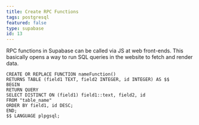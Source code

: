 ```yaml
---
title: Create RPC Functions
tags: postgresql
featured: false
type: supabase
id: 13
---
```


RPC functions in Supabase can be called via JS at web front-ends. This basically opens a way to run SQL queries in the website to fetch and render data.

```
CREATE OR REPLACE FUNCTION nameFunction()
RETURNS TABLE (field1 TEXT, field2 INTEGER, id INTEGER) AS $$
BEGIN
RETURN QUERY
SELECT DISTINCT ON (field1) field1::text, field2, id
FROM "table_name"
ORDER BY field1, id DESC;
END;
$$ LANGUAGE plpgsql;
```

